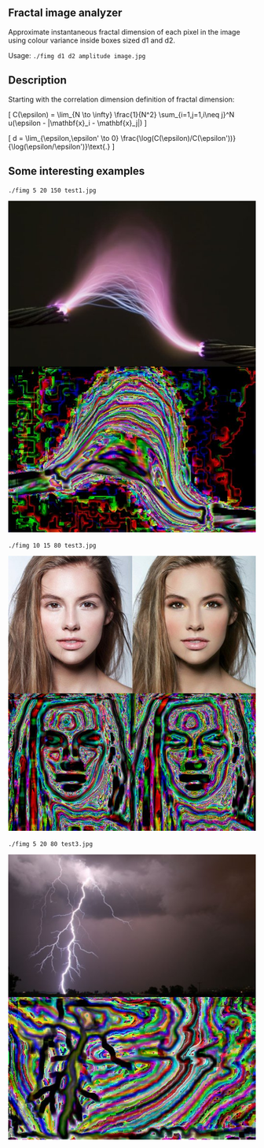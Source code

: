 ## Fractal image analyzer

Approximate instantaneous fractal dimension of each pixel in the image using colour variance inside boxes sized d1 and d2.

Usage: `./fimg d1 d2 amplitude image.jpg`

## Description

Starting with the correlation dimension definition of fractal dimension:

\[ C(\epsilon) = \lim_{N \to \infty} \frac{1}{N^2} \sum_{i=1,j=1,i\neq j}^N u(\epsilon - \|\mathbf{x}_i - \mathbf{x}_j\|) \]

\[ d = \lim_{\epsilon,\epsilon' \to 0} \frac{\log(C(\epsilon)/C(\epsilon'))}{\log(\epsilon/\epsilon')}\text{.} \]

## Some interesting examples

`./fimg 5 20 150 test1.jpg`

![alt text](s1.jpg)

`./fimg 10 15 80 test3.jpg`

![alt text](s2.jpg)

`./fimg 5 20 80 test3.jpg`

![alt text](s3.jpg)
